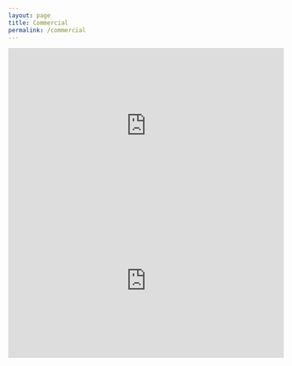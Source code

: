 ```yaml
---
layout: page
title: Commercial
permalink: /commercial
---
```


<iframe width="560" height="315" src="https://www.youtube.com/embed/Qr4xdZGvhQE" title="YouTube video player" frameborder="0" allow="accelerometer; autoplay; clipboard-write; encrypted-media; gyroscope; picture-in-picture" allowfullscreen></iframe>
<br>
<iframe width="560" height="315" src="https://www.youtube.com/embed/zXPdBcfjoR4" title="YouTube video player" frameborder="0" allow="accelerometer; autoplay; clipboard-write; encrypted-media; gyroscope; picture-in-picture" allowfullscreen></iframe>
